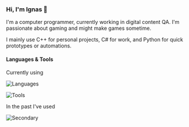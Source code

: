 ### Hi, I'm Ignas 👋

I'm a computer programmer, currently working in digital content QA. I'm passionate about gaming and might make games sometime.

I mainly use C++ for personal projects, C# for work, and Python for quick prototypes or automations.

#### Languages & Tools

Currently using

![Languages](https://skillicons.dev/icons?i=cpp,cs,py&theme=light)

![Tools](https://skillicons.dev/icons?i=vscode,neovim,unity&theme=light)

In the past I've used

![Secondary](https://skillicons.dev/icons?i=c,ruby,rails,dart,js,react,php,java,html,css,haskell,emacs,vim&perline=6)

<!--
**IgnasJJK/IgnasJJK** is a ✨ _special_ ✨ repository because its `README.md` (this file) appears on your GitHub profile.

Here are some ideas to get you started:

- 🔭 I’m currently working on ...
- 🌱 I’m currently learning ...
- 👯 I’m looking to collaborate on ...
- 🤔 I’m looking for help with ...
- 💬 Ask me about ...
- 📫 How to reach me: ...
- 😄 Pronouns: ...
- ⚡ Fun fact: ...
-->
